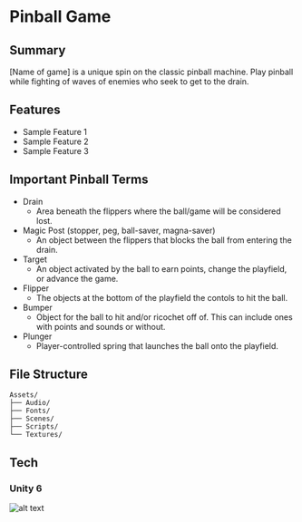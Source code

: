 # Pinball Game
## Summary
[Name of game] is a unique spin on the classic pinball machine. Play pinball while fighting of waves of enemies who seek to get to the drain.

## Features
- Sample Feature 1
- Sample Feature 2
- Sample Feature 3

## Important Pinball Terms
- Drain
  - Area beneath the flippers where the ball/game will be considered lost.
- Magic Post (stopper, peg, ball-saver, magna-saver)
  - An object between the flippers that blocks the ball from entering the drain.
- Target
  - An object activated by the ball to earn points, change the playfield, or advance the game.
- Flipper
  - The objects at the bottom of the playfield the contols to hit the ball.
- Bumper
  - Object for the ball to hit and/or ricochet off of. This can include ones with points and sounds or without.
- Plunger
  - Player-controlled spring that launches the ball onto the playfield.

## File Structure

```
Assets/
├── Audio/
├── Fonts/
├── Scenes/
├── Scripts/
└── Textures/   
```

## Tech

### Unity 6
![alt text](image.png)
